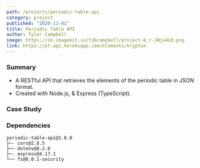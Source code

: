 ```yaml
---
path: /projects/periodic-table-api
category: project
published: "2020-11-01"
title: Periodic Table API
author: Tyler Campbell
image: https://ik.imagekit.io/t36campbell/project-6_r-JWju4LR.png
link: https://pt-api.herokuapp.com/elements/krypton
---
```


### Summary

* A RESTful API that retrieves the elements of the periodic table in JSON format.
* Created with Node.js, & Express (TypeScript).

### Case Study

### Dependencies 
```
periodic-table-api@1.0.0 
├─- cors@2.8.5
├── dotenv@8.2.0
├─- express@4.17.1
└── fs@0.0.1-security
```